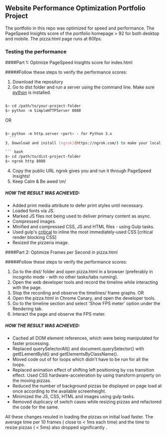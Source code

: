 ## Website Performance Optimization Portfolio Project

The portfolio in this repo was optimized for speed and performance. The PageSpeed Insights score of the portfolio homepage > 92
 for both desktop and mobile. The pizza.html page runs at 60fps.
 

### Testing the performance

####Part 1: Optimize PageSpeed Insights score for index.html

#####Follow these steps to verify the performance scores:

1. Download the repository
2. Go to dist folder and run a server using the command line. Make sure [python](https://www.python.org/downloads/) is installed.
  ``` bash
  
  $> cd /path/to/your-project-folder
  $> python -m SimpleHTTPServer 8080
  ```
  OR 
  ``` bash
  
  $> python -m http.server <port> - for Python 3.x
    ```
3. Download and install [ngrok](https://ngrok.com/) to make your local server accessible remotely.

  ``` bash
  $> cd /path/to/dist-project-folder
  $> ngrok http 8080
  ```
4. Copy the public URL ngrok gives you and run it through PageSpeed Insights! 
5. Keep Calm & Be awed \m/

##### HOW THE RESULT WAS ACHIEVED:

- Added print media attribute to defer print styles until necessary.
- Loaded fonts via JS.
- Marked JS files not being used to deliver primary content as async.
- Compressed images.
- Minified and compressed CSS, JS and HTML files - using Gulp tasks.
- Used gulp's [critical](https://www.npmjs.com/package/critical) to inline the most immediately-used CSS [critical render blocking CSS]
- Resized the pizzeria image.

####Part 2: Optimize Frames per Second in pizza.html

#####Follow these steps to verify the performance scores:

  1. Go to the dist/ folder and open pizza.html in a browser (preferably in incognito mode - with no other tasks/tabs running).
  2. Open the web developer tools and record the timeline while interacting with the page.
  3. Stop the recording and observe the timelines/ frame graphs.
  OR
  1. Open the pizza.html in Chrome Canary, and open the developer tools.
  2. Go to the timeline section and select 'Show FPS meter' option under the Rendering tab.
  3. Interact the page and observe the FPS meter.

##### HOW THE RESULT WAS ACHIEVED:
  - Cached all DOM element references, which were being manipulated for faster processing.
  - Replaced querySelectorAll() and document.querySelector() with getELementById() and getElementsByClassName().
  - Moved code out of for loops which didn't have to be run for all the loops.
  - Replaced animation effect of shifting left positioning by css transition effect. Used CSS hardware-acceleration by using transform     property on the moving pizzas.
  - Reduced the number of background pizzas be displayed on page load at once according to the available screenheight.
  - Minimized the JS, CSS, HTML and images using gulp tasks.
  - Removed duplicacy of switch cases while resizing pizzas and refactored the code for the same.

All these changes resuled in loading the pizzas on initial load faster. The average time per 10 frames ( close to < 1ms each time) and the time to resize pizzas ( < 5ms) also dropped significantly .


